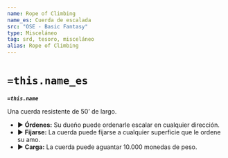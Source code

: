 ```yaml
---
name: Rope of Climbing
name_es: Cuerda de escalada
src: "OSE - Basic Fantasy"
type: Misceláneo
tag: srd, tesoro, misceláneo
alias: Rope of Climbing
---
```

# `=this.name_es` 

**_`=this.name`_**

Una cuerda resistente de 50’ de largo. 
- ▶ **Órdenes:** Su dueño puede ordenarle escalar en cualquier dirección. 
- ▶ **Fijarse:** La cuerda puede fijarse a cualquier superficie que le ordene su amo. 
- ▶ **Carga:** La cuerda puede aguantar 10.000 monedas de peso.

